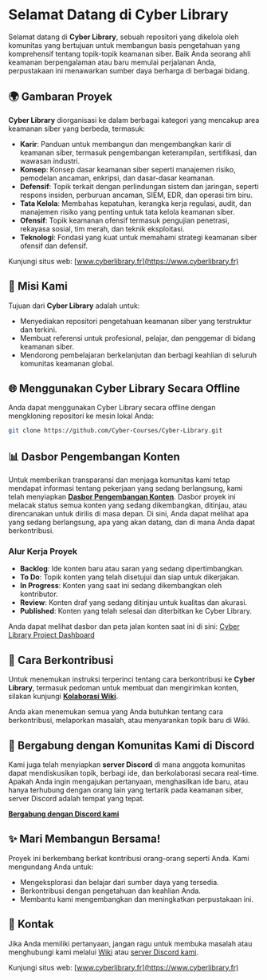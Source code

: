 # Selamat Datang di Cyber Library

Selamat datang di **Cyber Library**, sebuah repositori yang dikelola oleh komunitas yang bertujuan untuk membangun basis pengetahuan yang komprehensif tentang topik-topik keamanan siber. Baik Anda seorang ahli keamanan berpengalaman atau baru memulai perjalanan Anda, perpustakaan ini menawarkan sumber daya berharga di berbagai bidang.

## 🌍 Gambaran Proyek

**Cyber Library** diorganisasi ke dalam berbagai kategori yang mencakup area keamanan siber yang berbeda, termasuk:

- **Karir**: Panduan untuk membangun dan mengembangkan karir di keamanan siber, termasuk pengembangan keterampilan, sertifikasi, dan wawasan industri.
- **Konsep**: Konsep dasar keamanan siber seperti manajemen risiko, pemodelan ancaman, enkripsi, dan dasar-dasar keamanan.
- **Defensif**: Topik terkait dengan perlindungan sistem dan jaringan, seperti respons insiden, perburuan ancaman, SIEM, EDR, dan operasi tim biru.
- **Tata Kelola**: Membahas kepatuhan, kerangka kerja regulasi, audit, dan manajemen risiko yang penting untuk tata kelola keamanan siber.
- **Ofensif**: Topik keamanan ofensif termasuk pengujian penetrasi, rekayasa sosial, tim merah, dan teknik eksploitasi.
- **Teknologi**: Fondasi yang kuat untuk memahami strategi keamanan siber ofensif dan defensif.

Kunjungi situs web: [www.cyberlibrary.fr](https://www.cyberlibrary.fr)

## 🎯 Misi Kami

Tujuan dari **Cyber Library** adalah untuk:
- Menyediakan repositori pengetahuan keamanan siber yang terstruktur dan terkini.
- Membuat referensi untuk profesional, pelajar, dan penggemar di bidang keamanan siber.
- Mendorong pembelajaran berkelanjutan dan berbagi keahlian di seluruh komunitas keamanan global.

## 🌐 Menggunakan Cyber Library Secara Offline

Anda dapat menggunakan Cyber Library secara offline dengan mengkloning repositori ke mesin lokal Anda:

```bash
git clone https://github.com/Cyber-Courses/Cyber-Library.git
```

## 📊 Dasbor Pengembangan Konten

Untuk memberikan transparansi dan menjaga komunitas kami tetap mendapat informasi tentang pekerjaan yang sedang berlangsung, kami telah menyiapkan **[Dasbor Pengembangan Konten](https://github.com/orgs/Cyber-Courses/projects/1)**. Dasbor proyek ini melacak status semua konten yang sedang dikembangkan, ditinjau, atau direncanakan untuk dirilis di masa depan. Di sini, Anda dapat melihat apa yang sedang berlangsung, apa yang akan datang, dan di mana Anda dapat berkontribusi.

### Alur Kerja Proyek

- **Backlog**: Ide konten baru atau saran yang sedang dipertimbangkan.
- **To Do**: Topik konten yang telah disetujui dan siap untuk dikerjakan.
- **In Progress**: Konten yang saat ini sedang dikembangkan oleh kontributor.
- **Review**: Konten draf yang sedang ditinjau untuk kualitas dan akurasi.
- **Published**: Konten yang telah selesai dan diterbitkan ke Cyber Library.

Anda dapat melihat dasbor dan peta jalan konten saat ini di sini: [Cyber Library Project Dashboard](https://github.com/orgs/Cyber-Courses/projects/1)

## 📄 Cara Berkontribusi

Untuk menemukan instruksi terperinci tentang cara berkontribusi ke **Cyber Library**, termasuk pedoman untuk membuat dan mengirimkan konten, silakan kunjungi **[Kolaborasi Wiki](https://github.com/Cyber-Courses/Cyber-Library/wiki)**.

Anda akan menemukan semua yang Anda butuhkan tentang cara berkontribusi, melaporkan masalah, atau menyarankan topik baru di Wiki.

## 💬 Bergabung dengan Komunitas Kami di Discord

Kami juga telah menyiapkan **server Discord** di mana anggota komunitas dapat mendiskusikan topik, berbagi ide, dan berkolaborasi secara real-time. Apakah Anda ingin mengajukan pertanyaan, menghasilkan ide baru, atau hanya terhubung dengan orang lain yang tertarik pada keamanan siber, server Discord adalah tempat yang tepat.

**[Bergabung dengan Discord kami](https://discord.gg/a9XwRKxdHf)**

## ✨ Mari Membangun Bersama!

Proyek ini berkembang berkat kontribusi orang-orang seperti Anda. Kami mengundang Anda untuk:
- Mengeksplorasi dan belajar dari sumber daya yang tersedia.
- Berkontribusi dengan pengetahuan dan keahlian Anda.
- Membantu kami mengembangkan dan meningkatkan perpustakaan ini.

## 📧 Kontak

Jika Anda memiliki pertanyaan, jangan ragu untuk membuka masalah atau menghubungi kami melalui [Wiki](https://github.com/Cyber-Courses/Cyber-Library/wiki) atau [server Discord kami](https://discord.gg/a9XwRKxdHf).

Kunjungi situs web: [www.cyberlibrary.fr](https://www.cyberlibrary.fr)